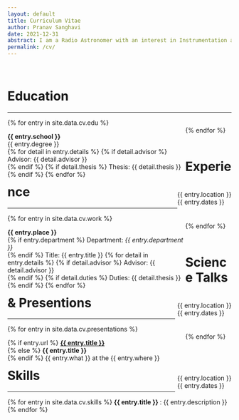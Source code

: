 ```yaml
---
layout: default
title: Curriculum Vitae
author: Pranav Sanghavi
date: 2021-12-31
abstract: I am a Radio Astronomer with an interest in Instrumentation and VLBI. I am currently completing my PhD at West Virginia University. My goal is to strive towards acquiring end-to-end experitise from analog chains to digital pipelines. I would like to build to telescopes to uncover the secrets of Fast Radio Bursts and Cosmology.
permalink: /cv/
---
```


<br>

<h1 id = "edu">Education</h1>
<hr>
<div class="container">
  {% for entry in site.data.cv.edu %}
    <div class="content_left_responsive">
      <p style='float: left; width: 100vw; max-width: 400px;'>
        <b>{{ entry.school }}</b><br>
        {{ entry.degree }}<br>
        {% for detail in entry.details %}
          {% if detail.advisor %}
            Advisor: {{ detail.advisor }}<br>
          {% endif %}
          {% if detail.thesis %}
            Thesis: {{ detail.thesis }}<br>
          {% endif %}
        {% endfor %}
      </p>
    </div>
    <div class="content_left_responsive">
      <p style='float: right'>
        {{ entry.location }}<br>
        {{ entry.dates }}<br>
      </p>
    </div>
  {% endfor %}
</div>
<br>

<h1 id = "edu">Experience</h1>
<hr>
<div class="container">
  {% for entry in site.data.cv.work %}
    <div class="content_left_responsive">
      <p style='float: left; width: 100vw; max-width: 400px;'>
        <b>{{ entry.place }}</b><br>
        {% if entry.department %}
            Department: <i>{{ entry.department }}</i><br>
        {% endif %}
        Title: {{ entry.title }}
        {% for detail in entry.details %}
          {% if detail.advisor %}
            Advisor: {{ detail.advisor }}<br>
          {% endif %}
          {% if detail.duties %}
            Duties: {{ detail.thesis }}<br>
          {% endif %}
        {% endfor %}
      </p>
    </div>
    <div class="content_left_responsive">
      <p style='float: right; margin-left: 5px;'>
        {{ entry.location }}<br>
        {{ entry.dates }}<br>
      </p>
    </div>
  {% endfor %}
</div>
<br>

<h1 id = "pres">Science Talks & Presentions</h1>
<hr>
<div class="container">
  {% for entry in site.data.cv.presentations %}
    <div class="content_left_responsive">
      <p style='float: left; width: 100vw; max-width: 400px;'>
        {% if entry.url %}
          <b><a href="{{ entry.url }}">{{ entry.title }}</a></b><br>
        {% else %}
          <b>{{ entry.title }}</b><br>
        {% endif %}
        {{ entry.what }} at the {{ entry.where }}<br>
      </p>
    </div>
    <div class="content_left_responsive">
      <p style='float: right; margin-left: 5px;'>
        {{ entry.location }}<br>
        {{ entry.dates }}<br>
      </p>
    </div>
  {% endfor %}
</div>

<br>
<h1 id = "skills">Skills</h1>
<hr>
<div class="container">
  {% for entry in site.data.cv.skills %}
  <b> {{ entry.title }} </b>: {{ entry.description }}<br>
  {% endfor %}
</div>
<br>
